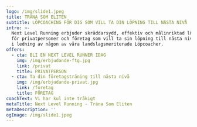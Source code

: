 ```yaml
---
logo: /img/slide1.jpeg
title: TRÄNA SOM ELITEN
subtitle: LÖPCOACHING FÖR DIG SOM VILL TA DIN LÖPNING TILL NÄSTA NIVÅ
intro: >-
  Next Level Running erbjuder skräddarsydd, effektiv och målinriktad löpcoaching
  för privatpersoner och företag som vill ta sin löpning till nästa nivå! Detta
  i ledning av någon av våra landslagsmeriterade Löpcoacher.
offers:
  - cta: BLI EN NEXT LEVEL RUNNER IDAG
    img: /img/erbjudande-ftg.jpg
    link: /privat
    title: PRIVATPERSON
  - cta: Ta din företagsträning till nästa nivå
    img: /img/erbjudande-privat.jpg
    link: /foretag
    title: FÖRETAG
coachText: Vi har kul inte tråkigt
metaTitle: Next Level Running - Träna Som Eliten
metaDescription: ''
ogImage: /img/slide1.jpeg
---
```


